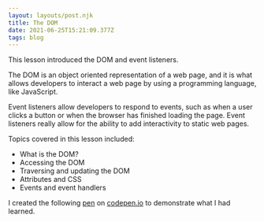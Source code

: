 ```yaml
---
layout: layouts/post.njk
title: The DOM
date: 2021-06-25T15:21:09.377Z
tags: blog
---
```

This lesson introduced the DOM and event listeners. 

The DOM is an object oriented representation of a web page, and it is what allows developers to interact a web page by using a programming language, like JavaScript.

Event listeners allow developers to respond to events, such as when a user clicks a button or when the browser has finished loading the page. Event listeners really allow for the ability to add interactivity to static web pages.

Topics covered in this lesson included:

* What is the DOM?
* Accessing the DOM
* Traversing and updating the DOM
* Attributes and CSS
* Events and event handlers

I created the following [pen](https://codepen.io/fellowwws/pen/LYWKggy) on [codepen.io](http://codepen.io) to demonstrate what I had learned.